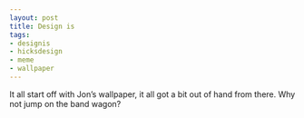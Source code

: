 ```yaml
---
layout: post
title: Design is
tags:
- designis
- hicksdesign
- meme
- wallpaper
---
```


It all start off with Jon’s wallpaper, it all got a bit out of hand from there. Why not jump on the band wagon?
